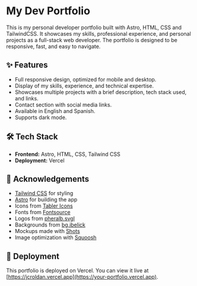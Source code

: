 # My Dev Portfolio

This is my personal developer portfolio built with Astro, HTML, CSS and TailwindCSS. It showcases my skills, professional experience, and personal projects as a full-stack web developer. The portfolio is designed to be responsive, fast, and easy to navigate.

## ✨ Features
- Full responsive design, optimized for mobile and desktop.
- Display of my skills, experience, and technical expertise.
- Showcases multiple projects with a brief description, tech stack used, and links.
- Contact section with social media links.
- Available in English and Spanish.
- Supports dark mode.

## 🛠️ Tech Stack
- **Frontend:** Astro, HTML, CSS, Tailwind CSS
- **Deployment:** Vercel

## 🙏 Acknowledgements
- [Tailwind CSS](https://tailwindcss.com/) for styling
- [Astro](https://astro.build/) for building the app
- Icons from [Tabler Icons](https://tabler.io/icons)
- Fonts from [Fontsource](https://fontsource.org/)
- Logos from [pheralb.svgl](https://svgl.app/)
- Backgrounds from [bg.ibelick](https://bg.ibelick.com/)
- Mockups made with [Shots](https://shots.so/)
- Image optimization with [Squoosh](https://squoosh.app/)

## 🚀 Deployment
This portfolio is deployed on Vercel. You can view it live at [https://jcroldan.vercel.app](https://your-portfolio.vercel.app).